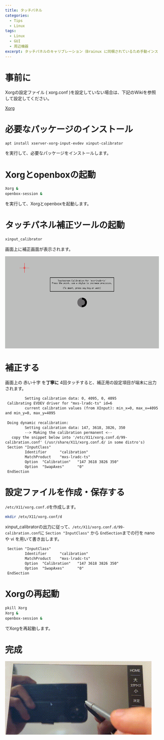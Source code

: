 ```yaml
---
title: タッチパネル
categories:
  - Tips
  - Linux
tags:
  - Linux
  - GUI
  - 周辺機器
excerpt: タッチパネルのキャリブレーション（Brainux に同梱されているため手動インストールは不要）
---
```



# 事前に

Xorgの設定ファイル ( xorg.conf )を設定していない場合は、下記のWikiを参照して設定してください。  

[Xorg](/linux/linux-xorg/)


# 必要なパッケージのインストール

```sh
apt install xserver-xorg-input-evdev xinput-calibrator
```

を実行して、必要なパッケージをインストールします。


# Xorgとopenboxの起動

```sh
Xorg &
openbox-session &
```

を実行して、Xorgとopenboxを起動します。


# タッチパネル補正ツールの起動

```sh
xinput_calibrator
```

画面上に補正画面が表示されます。

![xinput-calibratorの画面](/assets/images/xinput-calibrator.png)


# 補正する

画面上の 赤い十字 を**丁寧に** 4回タッチすると、補正用の設定項目が端末に出力されます。

```plaintext
         Setting calibration data: 0, 4095, 0, 4095
 Calibrating EVDEV driver for "mxs-lradc-ts" id=6
         current calibration values (from XInput): min_x=0, max_x=4095 and min_y=0, max_y=4095
 
 Doing dynamic recalibration:
         Setting calibration data: 147, 3618, 3826, 350
         --> Making the calibration permanent <--
   copy the snippet below into '/etc/X11/xorg.conf.d/99-calibration.conf' (/usr/share/X11/xorg.conf.d/ in some distro's)
 Section "InputClass"
         Identifier      "calibration"
         MatchProduct    "mxs-lradc-ts"
         Option  "Calibration"   "147 3618 3826 350"
         Option  "SwapAxes"      "0"
 EndSection
```


# 設定ファイルを作成・保存する

`/etc/X11/xorg.conf.d`を作成します。

```sh
mkdir /etx/X11/xorg.conf/d
```

xinput_calibratorの出力に従って、`/etc/X11/xorg.conf.d/99-calibration.conf`に
`Section "InputClass"` から `EndSection`までの行を nano や vi を用いて書き出します。

```plaintext
 Section "InputClass"
         Identifier      "calibration"
         MatchProduct    "mxs-lradc-ts"
         Option  "Calibration"   "147 3618 3826 350"
         Option  "SwapAxes"      "0"
 EndSection
 ```


# Xorgの再起動

```sh
pkill Xorg
Xorg &
openbox-session &
```

でXorgを再起動します。


# 完成

![ちゃんとタッチした場所にカーソルが来ています](/assets/images/calibrator-done.gif)
